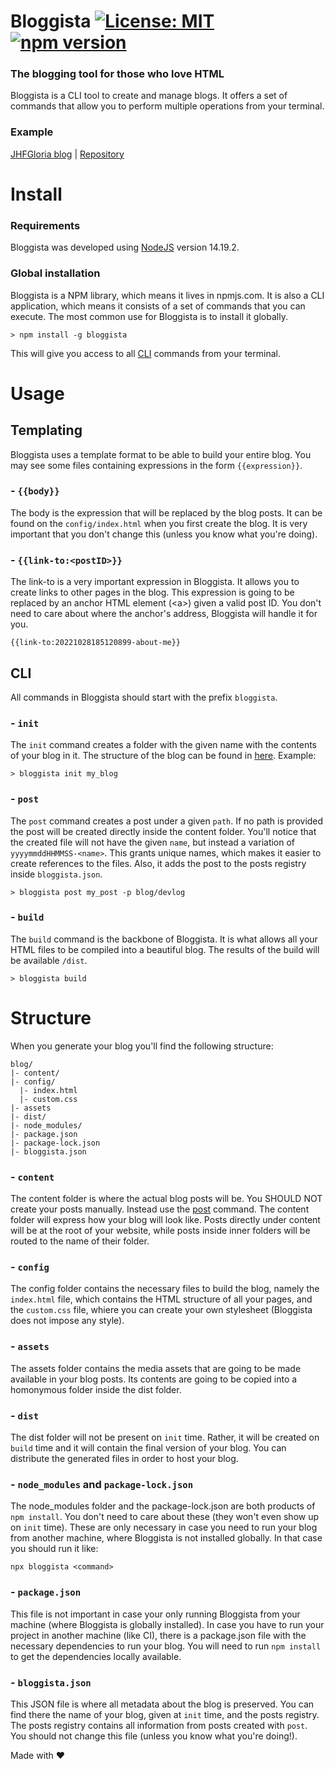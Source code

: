 # Bloggista  [![License: MIT](https://img.shields.io/badge/License-MIT-yellow.svg)](https://opensource.org/licenses/MIT) [![npm version](https://img.shields.io/npm/v/bloggista)](https://img.shields.io/npm/v/bloggista) 

### The blogging tool for those who love HTML

Bloggista is a CLI tool to create and manage blogs. It offers a set of commands that allow you to perform multiple operations from your terminal.

### Example

[JHFGloria blog](https://jhfgloria.com/)
| [Repository](https://github.com/jhfgloria/jhfgloria.github.io)

# Install

### Requirements

Bloggista was developed using [NodeJS](https://nodejs.org/en/) version 14.19.2.

### Global installation

Bloggista is a NPM library, which means it lives in npmjs.com. It is also a CLI application, which means it consists of a set of commands that you can execute. The most common use for Bloggista is to install it globally.

```
> npm install -g bloggista
```

This will give you access to all [CLI](#cli) commands from your terminal.

# Usage

## Templating

Bloggista uses a template format to be able to build your entire blog. You may see some files containing expressions in the form `{{expression}}`.

### - `{{body}}`

The body is the expression that will be replaced by the blog posts. It can be found on the `config/index.html` when you first create the blog. It is very important that you don't change this (unless you know what you're doing).

### - `{{link-to:<postID>}}`

The link-to is a very important expression in Bloggista. It allows you to create links to other pages in the blog. This expression is going to be replaced by an anchor HTML element (&lt;a&gt;) given a valid post ID. You don't need to care about where the anchor's address, Bloggista will handle it for you.

```
{{link-to:20221028185120899-about-me}}
```

## CLI

All commands in Bloggista should start with the prefix `bloggista`.

### - `init`

The `init` command creates a folder with the given name with the contents of your blog in it. The structure of the blog can be found in [here](#structure). Example:

```
> bloggista init my_blog
```

### - `post`

The `post` command creates a post under a given `path`. If no path is provided the post will be created directly inside the content folder. You'll notice that the created file will not have the given `name`, but instead a variation of `yyyymmddHHMMSS-<name>`. This grants unique names, which makes it easier to create references to the files. Also, it adds the post to the posts registry inside `bloggista.json`.

```
> bloggista post my_post -p blog/devlog
```

### - `build`

The `build` command is the backbone of Bloggista. It is what allows all your HTML files to be compiled into a beautiful blog. The results of the build will be available `/dist`.

```
> bloggista build
```

# Structure

When you generate your blog you'll find the following structure:

```
blog/
|- content/
|- config/
  |- index.html
  |- custom.css
|- assets
|- dist/
|- node_modules/
|- package.json
|- package-lock.json
|- bloggista.json
```

### - `content`

The content folder is where the actual blog posts will be. You SHOULD NOT create your posts manually. Instead use the [post](#post) command. The content folder will express how your blog will look like. Posts directly under content will be at the root of your website, while posts inside inner folders will be routed to the name of their folder.

### - `config`

The config folder contains the necessary files to build the blog, namely the `index.html` file, which contains the HTML structure of all your pages, and the `custom.css` file, whiere you can create your own stylesheet (Bloggista does not impose any style).

### - `assets`

The assets folder contains the media assets that are going to be made available in your blog posts. Its contents are going to be copied into a homonymous folder inside the dist folder.

### - `dist`

The dist folder will not be present on `init` time. Rather, it will be created on `build` time and it will contain the final version of your blog. You can distribute the generated files in order to host your blog.

### - `node_modules` and `package-lock.json`

The node_modules folder and the package-lock.json are both products of `npm install`. You don't need to care about these (they won't even show up on `init` time). These are only necessary in case you need to run your blog from another machine, where Bloggista is not installed globally. In that case you should run it like:

```
npx bloggista <command>
```

### - `package.json`

This file is not important in case your only running Bloggista from your machine (where Bloggista is globally installed). In case you have to run your project in another machine (like CI), there is a package.json file with the necessary dependencies to run your blog. You will need to run `npm install` to get the dependencies locally available. 

### - `bloggista.json`

This JSON file is where all metadata about the blog is preserved. You can find there the name of your blog, given at `init` time, and the posts registry. The posts registry contains all information from posts created with `post`. You should not change this file (unless you know what you're doing!).

Made with ♥️